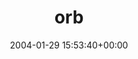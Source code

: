 ---
title:		"orb"
mediatype:		"upload"
description:		"TBC"
date:		"2004-01-29 15:53:40+00:00"
album:		"experimental"
filename:		"orb.md"
series:		""
cl_public_id:		"experimental/orb"
cl_version:		1497004642
format:		"tiff"
bytes:		2956480
width:		2560
height:		1440
exposure_mode:		"Auto"
program:		"Program AE"
aperture:		"2.8"
focal_length:		"7.8 mm"
iso:		"200"
shutter_speed:		"1/6"
metering:		"Multi-segment"
flash:		"Off, Did not fire"
white_balance:		"Auto"
colour_temp:		"No colour temperature"
has_crop:		"No"
orientation:		"Horizontal (normal)"
camera_model:		"FinePix S602 ZOOM"
lens_info:		"No lens info"
artist:		"No artist info"
x_resolution:		"72"
y_resolution:		"72"
---